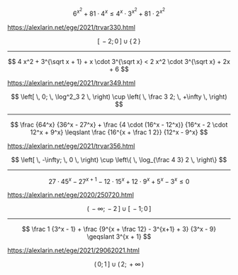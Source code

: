 $$
    6^{x^2} + 81 \cdot 4^x
    \leqslant
    4^x \cdot 3^{x^2} + 81 \cdot 2^{x^2}
$$

https://alexlarin.net/ege/2021/trvar330.html

$$
    \left[ \,
        -2; \, 0
    \, \right]
    \cup
    \left\{ \,
        2
    \, \right\}
$$

--- ---

$$
    4 x^2 + 3^{\sqrt x + 1} + x \cdot 3^{\sqrt x}
    <
    2 x^2 \cdot 3^{\sqrt x} + 2x + 6
$$

https://alexlarin.net/ege/2021/trvar349.html

$$
    \left[ \,
        0; \, \log^2_3 2
    \, \right)
    \cup
    \left( \,
        \frac 3 2; \, +\infty
    \, \right)
$$

--- ---

$$
    \frac {64^x} {36^x - 27^x}
    +
    \frac {4 \cdot (16^x - 12^x)} {16^x - 2 \cdot 12^x + 9^x}
    \leqslant
    \frac {16^{x + \frac 1 2}} {12^x - 9^x}
$$

https://alexlarin.net/ege/2021/trvar356.html

$$
    \left[ \,
        -\infty; \, 0
    \, \right)
    \cup
    \left\{ \,
        \log_{\frac 4 3} 2
    \, \right\}
$$

--- ---

$$
    27 \cdot 45^x - 27^{x+1} - 12 \cdot 15^x + 12 \cdot 9^x + 5^x - 3^x
    \leqslant 0
$$

https://alexlarin.net/ege/2020/250720.html

$$
    \left( \,
        -\infty; \, -2
    \, \right]
    \cup
    \left[ \,
        -1; \, 0
    \, \right]
$$

--- ---

$$
    \frac 1 {3^x - 1} +
    \frac {9^{x + \frac 12} - 3^{x+1} + 3} {3^x - 9}
    \geqslant
    3^{x + 1}
$$

https://alexlarin.net/ege/2021/29062021.html

$$
    \left( \,
        0; \, 1
    \, \right]
    \cup
    \left( \,
        2; \, +\infty
    \, \right)
$$
